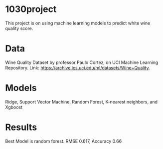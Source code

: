 # 1030project

This project is on using machine learning models to predict white wine quality score. 

# Data

Wine Quality Dataset by professor Paulo Cortez, on UCI Machine Learning Repository. Link: https://archive.ics.uci.edu/ml/datasets/Wine+Quality.

# Models

Ridge, Support Vector Machine, Random Forest, K-nearest neighbors, and Xgboost

# Results

Best Model is random forest. RMSE 0.617, Accuracy 0.66
